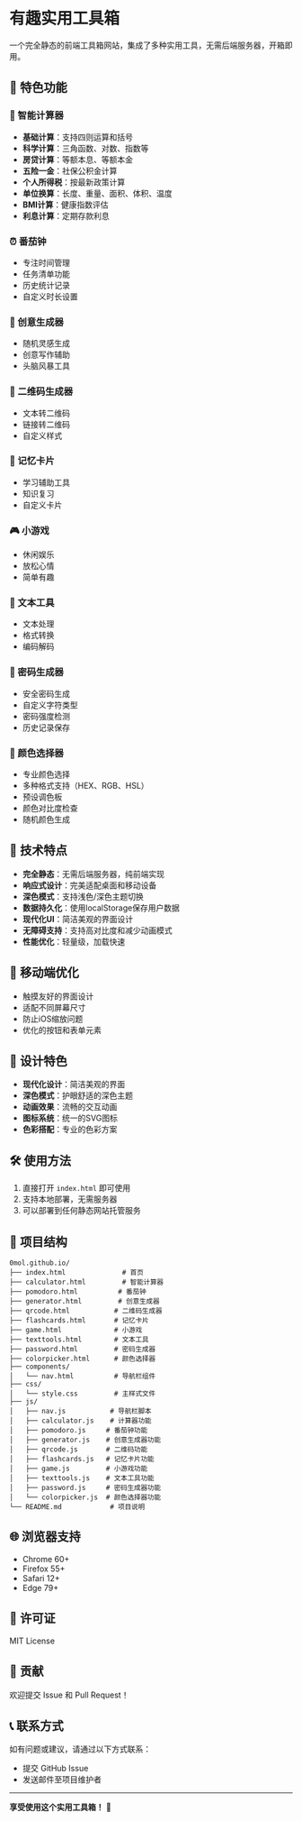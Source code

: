 # 有趣实用工具箱

一个完全静态的前端工具箱网站，集成了多种实用工具，无需后端服务器，开箱即用。

## 🌟 特色功能

### 🧮 智能计算器
- **基础计算**：支持四则运算和括号
- **科学计算**：三角函数、对数、指数等
- **房贷计算**：等额本息、等额本金
- **五险一金**：社保公积金计算
- **个人所得税**：按最新政策计算
- **单位换算**：长度、重量、面积、体积、温度
- **BMI计算**：健康指数评估
- **利息计算**：定期存款利息

### ⏰ 番茄钟
- 专注时间管理
- 任务清单功能
- 历史统计记录
- 自定义时长设置

### 🎨 创意生成器
- 随机灵感生成
- 创意写作辅助
- 头脑风暴工具

### 📱 二维码生成器
- 文本转二维码
- 链接转二维码
- 自定义样式

### 🧠 记忆卡片
- 学习辅助工具
- 知识复习
- 自定义卡片

### 🎮 小游戏
- 休闲娱乐
- 放松心情
- 简单有趣

### 📝 文本工具
- 文本处理
- 格式转换
- 编码解码

### 🔐 密码生成器
- 安全密码生成
- 自定义字符类型
- 密码强度检测
- 历史记录保存

### 🎨 颜色选择器
- 专业颜色选择
- 多种格式支持（HEX、RGB、HSL）
- 预设调色板
- 颜色对比度检查
- 随机颜色生成

## 🚀 技术特点

- **完全静态**：无需后端服务器，纯前端实现
- **响应式设计**：完美适配桌面和移动设备
- **深色模式**：支持浅色/深色主题切换
- **数据持久化**：使用localStorage保存用户数据
- **现代化UI**：简洁美观的界面设计
- **无障碍支持**：支持高对比度和减少动画模式
- **性能优化**：轻量级，加载快速

## 📱 移动端优化

- 触摸友好的界面设计
- 适配不同屏幕尺寸
- 防止iOS缩放问题
- 优化的按钮和表单元素

## 🎨 设计特色

- **现代化设计**：简洁美观的界面
- **深色模式**：护眼舒适的深色主题
- **动画效果**：流畅的交互动画
- **图标系统**：统一的SVG图标
- **色彩搭配**：专业的色彩方案

## 🛠️ 使用方法

1. 直接打开 `index.html` 即可使用
2. 支持本地部署，无需服务器
3. 可以部署到任何静态网站托管服务

## 📁 项目结构

```
0mol.github.io/
├── index.html              # 首页
├── calculator.html         # 智能计算器
├── pomodoro.html          # 番茄钟
├── generator.html         # 创意生成器
├── qrcode.html           # 二维码生成器
├── flashcards.html       # 记忆卡片
├── game.html             # 小游戏
├── texttools.html        # 文本工具
├── password.html         # 密码生成器
├── colorpicker.html      # 颜色选择器
├── components/
│   └── nav.html          # 导航栏组件
├── css/
│   └── style.css         # 主样式文件
├── js/
│   ├── nav.js           # 导航栏脚本
│   ├── calculator.js    # 计算器功能
│   ├── pomodoro.js     # 番茄钟功能
│   ├── generator.js    # 创意生成器功能
│   ├── qrcode.js       # 二维码功能
│   ├── flashcards.js   # 记忆卡片功能
│   ├── game.js         # 小游戏功能
│   ├── texttools.js    # 文本工具功能
│   ├── password.js     # 密码生成器功能
│   └── colorpicker.js  # 颜色选择器功能
└── README.md            # 项目说明
```

## 🌐 浏览器支持

- Chrome 60+
- Firefox 55+
- Safari 12+
- Edge 79+

## 📄 许可证

MIT License

## 🤝 贡献

欢迎提交 Issue 和 Pull Request！

## 📞 联系方式

如有问题或建议，请通过以下方式联系：
- 提交 GitHub Issue
- 发送邮件至项目维护者

---

**享受使用这个实用工具箱！** 🎉 